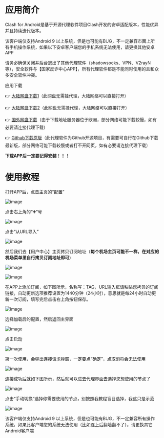 # 应用简介

Clash for Android是基于开源代理软件项目Clash开发的安卓适配版本，性能优异并且持续迭代版本。

该客户端仅支持Android 9 以上系统，但是也可能有BUG，不一定兼容市面上所有手机操作系统，如果以下安卓客户端您的手机系统无法使用，请更换其他安卓APP

请务必确保关闭并后台退出了其他代理软件（shadowsocks、VPN、V2rayN 等），安全软件与【国家反诈中心APP】，所有代理软件都是不能同时使用的且和众多安全软件冲突。


应用下载

👉 [大陆网盘下载1](https://tagcloud.lanzouw.com/iokrd2hcglmb)（此网盘无需挂代理，大陆网络可以直接打开）

👉 [大陆网盘下载2](https://share.feijipan.com/s/cjDro9sD)（此网盘无需挂代理，大陆网络可以直接打开）

👉 [国外网盘下载](https://note.boccc.co/download/New/cfa-2.5.11.apk)（由于下载地址服务器位于欧洲，部分网络可能下载较慢，如有必要请连接代理下载）

👉 [Github下载原版](https://github.com/Kr328/ClashForAndroid/releases)（此代理软件为Github开源项目，有需要可自行在Github下载最新版，部分网络可能下载较慢或者打不开网页，如有必要请连接代理下载）


**下载APP后一定要记得安装！！！**

# 使用教程


打开APP后，点击主页的“配置”

![image](https://github.com/WallKiller-glitch/V2raySSSSRShare/blob/main/img/andriod/1.jpg)


点击右上角的“➕”号

![image](https://github.com/WallKiller-glitch/V2raySSSSRShare/blob/main/img/andriod/2.jpg)


点击“从URL导入”

![image](https://github.com/WallKiller-glitch/V2raySSSSRShare/blob/main/img/andriod/3.jpg)


然后我们去【用户中心】主页拷贝订阅地址（**每个机场主页可能不一样，在对应的机场菜单里自行拷贝订阅地址即可**）

![image](https://github.com/WallKiller-glitch/V2raySSSSRShare/blob/main/img/andriod/4.png)

![image](https://github.com/WallKiller-glitch/V2raySSSSRShare/blob/main/img/andriod/5.png)



在APP上添加订阅，如下图所示，名称写：TAG，URL输入框请粘贴您拷贝的订阅链接，自动更新选项推荐设置为1440分钟（24小时），意思就是每24小时自动更新一次订阅，填写完后点击右上角按钮保存。

![image](https://github.com/WallKiller-glitch/V2raySSSSRShare/blob/main/img/andriod/6.jpg)


选择加载后的配置，然后返回主界面

![image](https://github.com/WallKiller-glitch/V2raySSSSRShare/blob/main/img/andriod/7.jpg)



点击启动

![image](https://github.com/WallKiller-glitch/V2raySSSSRShare/blob/main/img/andriod/8.jpg)




第一次使用，会弹出连接请求弹窗，一定要点“确定”，点取消将会无法使用

![image](https://github.com/WallKiller-glitch/V2raySSSSRShare/blob/main/img/andriod/9.jpg)



连接成功后就如下图所示，然后就可以进去代理界面去选择您想使用的节点了

![image](https://github.com/WallKiller-glitch/V2raySSSSRShare/blob/main/img/andriod/10.jpg)



点击“手动切换”选择你需要使用的节点，别按照我教程盲目选择，我这只是示范

![image](https://github.com/WallKiller-glitch/V2raySSSSRShare/blob/main/img/andriod/11.jpg)



该客户端仅支持Android 9 以上系统，但是也可能有BUG，不一定兼容所有操作系统，如果此客户端您的系统无法使用（比如连上后翻墙翻不了），请更换其它Android客户端
